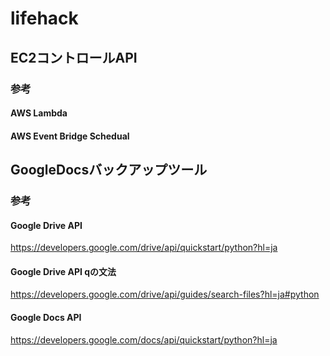 # lifehack

## EC2コントロールAPI

### 参考
#### AWS Lambda
#### AWS Event Bridge Schedual

## GoogleDocsバックアップツール


### 参考
#### Google Drive API
https://developers.google.com/drive/api/quickstart/python?hl=ja

#### Google Drive API qの文法
https://developers.google.com/drive/api/guides/search-files?hl=ja#python

#### Google Docs API
https://developers.google.com/docs/api/quickstart/python?hl=ja
